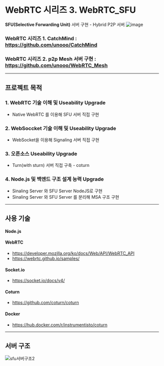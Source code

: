 # WebRTC 시리즈 3. WebRTC_SFU
**SFU(Selective Forwarding Unit)** 서버 구현 - Hybrid P2P 서버
![image](https://user-images.githubusercontent.com/30948477/147924185-dedabd4b-7c91-4c99-9b73-b43f028fb643.png)

###  WebRTC 시리즈 1. CatchMind : https://github.com/unooo/CatchMind
###  WebRTC 시리즈 2. p2p Mesh 서버 구현 :  https://github.com/unooo/WebRTC_Mesh

---
## 프로젝트 목적
### 1. WebRTC 기술 이해 및 Useability Upgrade
   - Native WebRTC 를 이용해 SFU 서버 직접 구현
### 2. WebSoccket 기술 이해 및 Useability Upgrade
   - WebSocket을 이용해 Signaling 서버 직접 구현
### 3. 오픈소스 Useability Upgrade
   - Turn(with sturn) 서버 직접 구축 - coturn
### 4. Node.js 및 백엔드 구조 설계 능력 Upgrade
   - Sinaling Server 와 SFU Server NodeJS로 구현
   - Sinaling Server 와 SFU Server 를 분리해 MSA 구조 구현
---
## 사용 기술

#### Node.js

#### WebRTC
- https://developer.mozilla.org/ko/docs/Web/API/WebRTC_API
- https://webrtc.github.io/samples/
#### Socket.io
- https://socket.io/docs/v4/
#### Coturn
- https://github.com/coturn/coturn
#### Docker
- https://hub.docker.com/r/instrumentisto/coturn
---
## 서버 구조

![sfu서버구조2](https://user-images.githubusercontent.com/30948477/147922715-e8815849-0442-4ea2-87c4-772164c4fcfc.jpg)

## 
